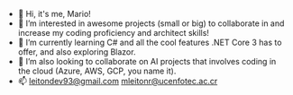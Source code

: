 - 👋 Hi, it's me, Mario!
- 👀 I’m interested in awesome projects (small or big) to collaborate in and increase my coding proficiency and architect skills!
- 🌱 I’m currently learning C# and all the cool features .NET Core 3 has to offer, and also exploring Blazor.
- 💞️ I’m also looking to collaborate on AI projects that involves coding in the cloud (Azure, AWS, GCP, you name it).
- 📫 leitondev93@gmail.com <OR> mleitonr@ucenfotec.ac.cr

